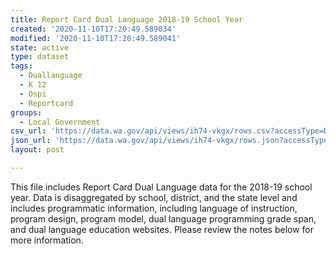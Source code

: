 ```yaml
---
title: Report Card Dual Language 2018-19 School Year
created: '2020-11-10T17:20:49.589034'
modified: '2020-11-10T17:20:49.589041'
state: active
type: dataset
tags:
  - Duallanguage
  - K 12
  - Ospi
  - Reportcard
groups:
  - Local Government
csv_url: 'https://data.wa.gov/api/views/ih74-vkgx/rows.csv?accessType=DOWNLOAD'
json_url: 'https://data.wa.gov/api/views/ih74-vkgx/rows.json?accessType=DOWNLOAD'
layout: post

---
```

This file includes Report Card Dual Language data for the 2018-19 school year. Data is disaggregated by school, district, and the state level and includes programmatic information, including language of instruction, program design, program model, dual language programming grade span, and dual language education websites. Please review the notes below for more information.
